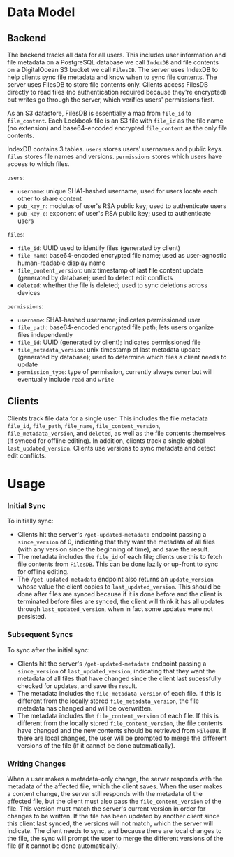 # Data Model
## Backend
The backend tracks all data for all users. This includes user information and file metadata on a PostgreSQL database we call `IndexDB` and file contents on a DigitalOcean S3 bucket we call `FilesDB`. The server uses IndexDB to help clients sync file metadata and know when to sync file contents. The server uses FilesDB to store file contents only. Clients access FilesDB directly to read files (no authentication required because they're encrypted) but writes go through the server, which verifies users' permissions first.

As an S3 datastore, FilesDB is essentially a map from `file_id` to `file_content`. Each Lockbook file is an S3 file with `file_id` as the file name (no extension) and base64-encoded encrypted `file_content` as the only file contents.

IndexDB contains 3 tables. `users` stores users' usernames and public keys. `files` stores file names and versions. `permissions` stores which users have access to which files.

`users`:
* `username`: unique SHA1-hashed username; used for users locate each other to share content
* `pub_key_n`: modulus of user's RSA public key; used to authenticate users
* `pub_key_e`: exponent of user's RSA public key; used to authenticate users

`files`:
* `file_id`: UUID used to identify files (generated by client)
* `file_name`: base64-encoded encrypted file name; used as user-agnostic human-readable display name
* `file_content_version`: unix timestamp of last file content update (generated by database); used to detect edit conflicts
* `deleted`: whether the file is deleted; used to sync deletions across devices

`permissions`:
* `username`: SHA1-hashed username; indicates permissioned user
* `file_path`: base64-encoded encrypted file path; lets users organize files independently
* `file_id`: UUID (generated by client); indicates permissioned file
* `file_metadata_version`: unix timestamp of last metadata update (generated by database); used to determine which files a client needs to update
* `permission_type`: type of permission, currently always `owner` but will eventually include `read` and `write`

## Clients
Clients track file data for a single user. This includes the file metadata `file_id`, `file_path`, `file_name`, `file_content_version`, `file_metadata_version`, and `deleted`, as well as the file contents themselves (if synced for offline editing). In addition, clients track a single global `last_updated_version`. Clients use versions to sync metadata and detect edit conflicts.

# Usage
### Initial Sync
To initially sync:
* Clients hit the server's `/get-updated-metadata` endpoint passing a `since_version` of 0, indicating that they want the metadata of all files (with any version since the beginning of time), and save the result.
* The metadata includes the `file_id` of each file; clients use this to fetch file contents from `FilesDB`. This can be done lazily or up-front to sync for offline editing.
* The `/get-updated-metadata` endpoint also returns an `update_version` whose value the client copies to `last_updated_version`. This should be done after files are synced because if it is done before and the client is terminated before files are synced, the client will think it has all updates through `last_updated_version`, when in fact some updates were not persisted.

### Subsequent Syncs
To sync after the initial sync:
* Clients hit the server's `/get-updated-metadata` endpoint passing a `since_version` of `last_updated_version`, indicating that they want the metadata of all files that have changed since the client last sucessfully checked for updates, and save the result.
* The metadata includes the `file_metadata_version` of each file. If this is different from the locally stored `file_metadata_version`, the file metadata has changed and will be overwritten.
* The metadata includes the `file_content_version` of each file. If this is different from the locally stored `file_content_version`, the file contents have changed and the new contents should be retrieved from `FilesDB`. If there are local changes, the user will be prompted to merge the different versions of the file (if it cannot be done automatically).

### Writing Changes
When a user makes a metadata-only change, the server responds with the metadata of the affected file, which the client saves. When the user makes a content change, the server still responds with the metadata of the affected file, but the client must also pass the `file_content_version` of the file. This version must match the server's current version in order for changes to be written. If the file has been updated by another client since this client last synced, the versions will not match, which the server will indicate. The client needs to sync, and because there are local changes to the file, the sync will prompt the user to merge the different versions of the file (if it cannot be done automatically).
